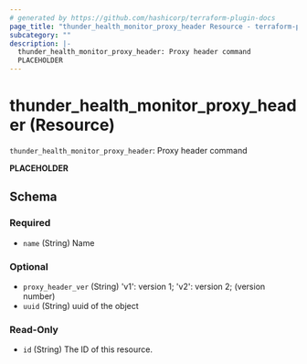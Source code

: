 ```yaml
---
# generated by https://github.com/hashicorp/terraform-plugin-docs
page_title: "thunder_health_monitor_proxy_header Resource - terraform-provider-thunder"
subcategory: ""
description: |-
  thunder_health_monitor_proxy_header: Proxy header command
  PLACEHOLDER
---
```


# thunder_health_monitor_proxy_header (Resource)

`thunder_health_monitor_proxy_header`: Proxy header command

__PLACEHOLDER__



<!-- schema generated by tfplugindocs -->
## Schema

### Required

- `name` (String) Name

### Optional

- `proxy_header_ver` (String) 'v1': version 1; 'v2': version 2;  (version number)
- `uuid` (String) uuid of the object

### Read-Only

- `id` (String) The ID of this resource.


